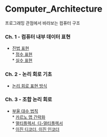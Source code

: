 # Computer_Architecture
프로그래밍 관점에서 바라보는 컴퓨터 구조

### Ch. 1 - 컴퓨터 내부 데이터 표현  
* [진법 표현](https://kangdy25.tistory.com/46?category=1040262) <br/> * [정수 표현](https://kangdy25.tistory.com/50?category=1040262) <br/> * [실수 표현](https://kangdy25.tistory.com/51?category=1040262)
### Ch. 2 - 논리 회로 기초
* [논리 회로 표현 방식](https://kangdy25.tistory.com/55)
### Ch. 3 - 조합 논리 회로 
* [부울 대수 법칙](https://kangdy25.tistory.com/59?category=1040262) <br/> * [카르노 맵 간략화](https://kangdy25.tistory.com/61?category=1040262) <br/> * [멀티플렉서, 디-멀티플렉서](#) <br/> * [이진 디코더, 이진 인코더](#)
